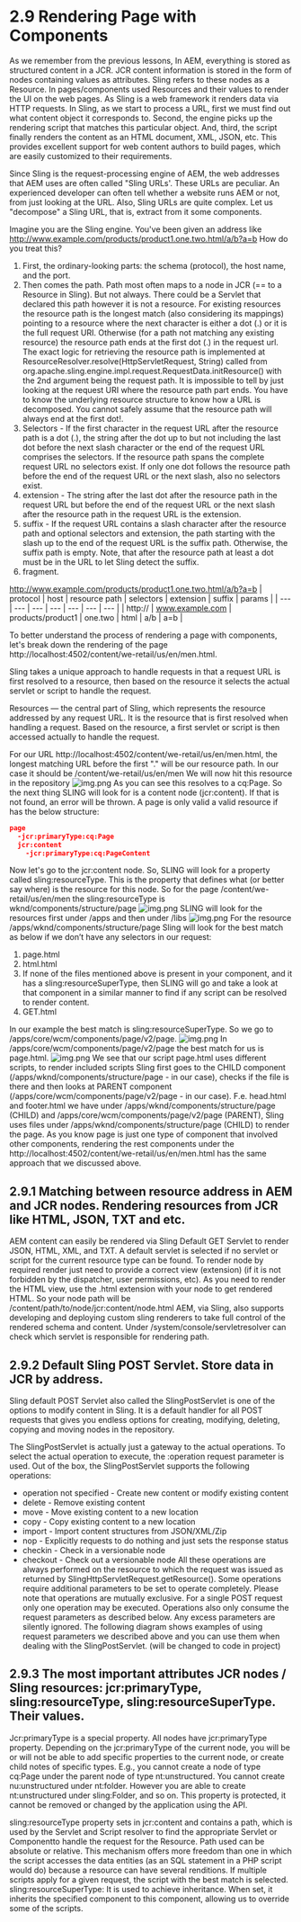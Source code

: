 # 2.9 Rendering Page with Components

As we remember from the previous lessons, In AEM, everything is stored as structured content in a JCR.  JCR content information is stored in the form of nodes containing values as attributes.  Sling refers to these nodes as a Resource. In pages/components used Resources and their values to render the UI on the web pages.
As Sling is a web framework it renders data via HTTP requests. In Sling, as we start to process a URL, first we must find out what content object it corresponds to. Second, the engine picks up the rendering script that matches this particular object. And, third, the script finally renders the content as an HTML document, XML, JSON, etc. This provides excellent support for web content authors to build pages, which are easily customized to their requirements.

Since Sling is the request-processing engine of AEM, the web addresses that AEM uses are often called "Sling URLs'. These URLs are peculiar.  An experienced developer can often tell whether a website runs AEM or not, from just looking at the URL.
Also, Sling URLs are quite complex.
Let us "decompose" a Sling URL, that is,  extract from it some components.

Imagine you are the Sling engine. You've been given an address like http://www.example.com/products/product1.one.two.html/a/b?a=b
How do you treat this?
1. First, the ordinary-looking parts: the schema (protocol), the host name, and the port.
2. Then comes the path. Path most often maps to a node in JCR (== to a Resource in Sling). But not always. There could be a Servlet that declared this path however it is not a resource. For existing resources the resource path is the longest match (also considering its mappings) pointing to a resource where the next character is either a dot (.) or it is the full request URI. Otherwise (for a path not matching any existing resource) the resource path ends at the first dot (.) in the request url. The exact logic for retrieving the resource path is implemented at ResourceResolver.resolve(HttpServletRequest, String) called from org.apache.sling.engine.impl.request.RequestData.initResource() with the 2nd argument being the request path. It is impossible to tell by just looking at the request URI where the resource path part ends. You have to know the underlying resource structure to know how a URL is decomposed. You cannot safely assume that the resource path will always end at the first dot!.
3. Selectors - If the first character in the request URL after the resource path is a dot (.), the string after the dot up to but not including the last dot before the next slash character or the end of the request URL comprises the selectors. If the resource path spans the complete request URL no selectors exist. If only one dot follows the resource path before the end of the request URL or the next slash, also no selectors exist.
4. extension - The string after the last dot after the resource path in the request URL but before the end of the request URL or the next slash after the resource path in the request URL is the extension.
5. suffix - If the request URL contains a slash character after the resource path and optional selectors and extension, the path starting with the slash up to the end of the request URL is the suffix path. Otherwise, the suffix path is empty. Note, that after the resource path at least a dot must be in the URL to let Sling detect the suffix.
6. fragment.

http://www.example.com/products/product1.one.two.html/a/b?a=b
| protocol | host | resource path | selectors | extension | suffix | params |
| --- | --- | --- | --- | --- | --- | --- |
| http:// | www.example.com | products/product1 | one.two | html | a/b | a=b |

To better understand the process of rendering a page with components, let's break down the rendering of the page http://localhost:4502/content/we-retail/us/en/men.html.

Sling takes a unique approach to handle requests in that a request URL is first resolved to a resource, then based on the resource it selects the actual servlet or script to handle the request.

Resources — the central part of Sling, which represents the resource addressed by any request URL. It is the resource that is first resolved when handling a request. Based on the resource, a first servlet or script is then accessed actually to handle the request.

For our URL http://localhost:4502/content/we-retail/us/en/men.html, the longest matching URL before the first "." will be our resource path. In our case it should be /content/we-retail/us/en/men We will now hit this resource in the repository
![img.png](img/we-retail.png)
As you can see this resolves to a cq:Page. So the next thing SLING will look for is a content node (jcr:content). If that is not found, an error will be thrown. A page is only valid a valid resource if has the below structure:

```json
page
  -jcr:primaryType:cq:Page
  jcr:content
    -jcr:primaryType:cq:PageContent
```

Now let's go to the jcr:content node. So, SLING will look for a property called sling:resourceType. This is the property that defines what (or better say where) is the resource for this node. So for the page /content/we-retail/us/en/men  the sling:resourceType is wknd/components/structure/page
![img.png](img/we-retail-jcrcontent.png)
SLING will look for the resources first under /apps and then under /libs
![img.png](img/we-retail-page.png)
For the resource /apps/wknd/components/structure/page  Sling will look for the best match as below if we don’t have any selectors in our request:
1. page.html
2. html.html
3. If none of the files mentioned above is present in your component, and it has a sling:resourceSuperType, then SLING will go and take a look at that component in a similar manner to find if any script can be resolved to render content.
4. GET.html

In our example the best match is sling:resourceSuperType. So we go to /apps/core/wcm/components/page/v2/page.
![img.png](img/we-retail-page-super.png)
In /apps/core/wcm/components/page/v2/page the best match for us is page.html.
![img.png](img/page-html.png)
We see that our script page.html uses different scripts, to render included scripts Sling first goes to the CHILD component (/apps/wknd/components/structure/page - in our case), checks if the file is there and then looks at PARENT component (/apps/core/wcm/components/page/v2/page - in our case). 
F.e. head.html and footer.html we have under /apps/wknd/components/structure/page (CHILD) and /apps/core/wcm/components/page/v2/page (PARENT), Sling uses files under /apps/wknd/components/structure/page (CHILD) to render the page.
As you know page is just one type of component that involved other components, rendering the rest components under the http://localhost:4502/content/we-retail/us/en/men.html has the same approach that we discussed above.

## 2.9.1 Matching between resource address in AEM and JCR nodes. Rendering resources from JCR like HTML, JSON, TXT and etc.

AEM content can easily be rendered via Sling Default GET Servlet to render JSON, HTML, XML, and TXT.
A default servlet is selected if no servlet or script for the current resource type can be found.
To render node by required render just need to provide a correct view (extension) (if it is not forbidden by the dispatcher, user permissions, etc). As you need to render the HTML view, use the .html extension with your node to get rendered HTML. So your node path will be /content/path/to/node/jcr:content/node.html
AEM, via Sling, also supports developing and deploying custom sling renderers to take full control of the rendered schema and content.
Under /system/console/servletresolver can check which servlet is responsible for rendering path.

## 2.9.2 Default Sling POST Servlet. Store data in JCR by address.

Sling default POST Servlet also called the SlingPostServlet is one of the options to modify content in Sling. It is a default handler for all POST requests that gives you endless options for creating, modifying, deleting, copying and moving nodes in the repository.

The SlingPostServlet is actually just a gateway to the actual operations. To select the actual operation to execute, the :operation request parameter is used. Out of the box, the SlingPostServlet supports the following operations:
- operation not specified - Create new content or modify existing content
- delete - Remove existing content
- move - Move existing content to a new location
- copy - Copy existing content to a new location
- import - Import content structures from JSON/XML/Zip
- nop - Explicitly requests to do nothing and just sets the response status
- checkin - Check in a versionable node
- checkout - Check out a versionable node
All these operations are always performed on the resource to which the request was issued as returned by SlingHttpServletRequest.getResource(). Some operations require additional parameters to be set to operate completely.
Please note that operations are mutually exclusive. For a single POST request only one operation may be executed. Operations also only consume the request parameters as described below. Any excess parameters are silently ignored.
The following diagram shows examples of using request parameters we described above and you can use them when dealing with the SlingPostServlet. (will be changed to code in project)

## 2.9.3 The most important attributes JCR nodes / Sling resources: jcr:primaryType, sling:resourceType, sling:resourceSuperType. Their values.

Jcr:primaryType is a special property. All nodes have jcr:primaryType property. Depending on the jcr:primaryType of the current node, you will be or will not be able to add specific properties to the current node, or create child notes of specific types. E.g., you cannot create a node of type cq:Page under the parent node of type nt:unstructured. You cannot create nu:unstructured under nt:folder. However you are able to create nt:unstructured under sling:Folder, and so on. This property is protected, it cannot be removed or changed by the application using the API.

sling:resourceType property sets in jcr:content and contains a path, which is used by the Servlet and Script resolver to find the appropriate Servlet or Componentto handle the request for the Resource. Path used can be absolute or relative. This mechanism offers more freedom than one in which the script accesses the data entities (as an SQL statement in a PHP script would do) because a resource can have several renditions. If multiple scripts apply for a given request, the script with the best match is selected.
sling:resourceSuperType: It is used to achieve inheritance. When set, it inherits the specified component to this component, allowing us to override some of the scripts.

